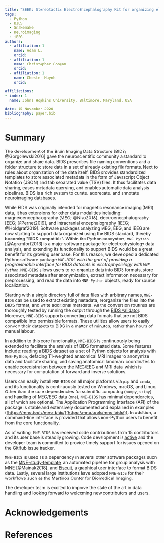 ```yaml
---
title: "SEEK: Stereotactic ElectroEncephalography Kit for organizing electrophysiological data with neuroimaging data into the BIDS format and facilitating their analysis"
tags:
  - Python
  - BIDS
  - Snakemake
  - neuroimaging
  - iEEG
authors:
  - affiliation: 1
    name: Adam Li
    orcid: 
  - affiliation: 1
    name: Christopher Coogan
    orcid: 
  - affiliation: 1
    name: Chester Huynh
    orcid: 

affiliations:
- index: 1
  name: Johns Hopkins University, Baltimore, Maryland, USA

date: 15 November 2020
bibliography: paper.bib
---
```


# Summary

The development of the Brain Imaging Data Structure
[BIDS; @Gorgolewski2016] gave the neuroscientific community
a standard to organize and share data.
BIDS prescribes file naming conventions and a folder structure to
store data in a set of already existing file formats.
Next to rules about organization of the data itself, BIDS provides standardized
templates to store associated metadata in the form of Javascript Object
Notation (JSON) and tab separated value (TSV) files.
It thus facilitates data sharing, eases metadata querying, and enables
automatic data analysis pipelines.
BIDS is a rich system to curate, aggregate, and annotate neuroimaging
databases.

While BIDS was originally intended for magnetic resonance imaging (MRI)
data, it has extensions for other data modalities including: magnetoencephalography
[MEG; @Niso2018], electroencephalography [EEG; @Pernet2019], and
intracranial encephalography [iEEG; @Holdgraf2019].
Software packages analyzing MEG, EEG, and iEEG are
now starting to support data organized using the BIDS standard, thereby
becoming "BIDS compatible".
Within the Python ecosystem, ``MNE-Python`` [@Agramfort2013] is a major
software package for electrophysiology data analysis, and extending its
functionality to support BIDS would be a great benefit for its growing user
base.
For this reason, we developed a dedicated Python software package *``MNE-BIDS`` with
the goal of providing a programmable interface for BIDS datasets in
electrophysiology with ``MNE-Python``*.
``MNE-BIDS`` allows users to re-organize data into BIDS formats, store
associated metadata after anonymization, extract information necessary for
preprocessing, and read the data into ``MNE-Python`` objects,
ready for source localization.

Starting with a single directory full of data files with arbitrary
names, ``MNE-BIDS`` can be used to extract existing metadata, reorganize the
files into the BIDS format, and write additional metadata.
All the conversion routines are thoroughly tested by running the output through
the [BIDS validator](https://github.com/bids-standard/bids-validator).
Moreover, ``MNE-BIDS`` supports converting data formats that are not BIDS
compatible into permissible formats.
These utilities allow users to easily convert their datasets to BIDS in a
matter of minutes, rather than hours of manual labour.

In addition to this core functionality, ``MNE-BIDS`` is continuously being
extended to facilitate the analysis of BIDS formatted data.
Some features include: reading a BIDS dataset as a set of Python objects for
analysis with ``MNE-Python``,
defacing T1-weighted anatomical MRI images to anonymize data and facilitate sharing,
and saving anatomical landmark coordinates to enable
coregistration between the MEG/EEG and MRI data, which is necessary for
computation of forward and inverse solutions.

Users can easily install ``MNE-BIDS`` on all major platforms via `pip` and
`conda`, and its functionality is continuously tested on Windows, macOS, and
Linux.
Other than the core dependencies for scientific computing (`numpy`, `scipy`)
and handling of MEG/EEG data (`mne`), ``MNE-BIDS`` has minimal dependencies,
all of which are optional.
The Application Programming Interface (API) of the package is stable and
extensively documented and explained in examples
([https://mne.tools/mne-bids/](https://mne.tools/mne-bids/)).
In addition, a command-line interface is provided that allows non-Python
users to benefit from the core functionality.

As of writing, ``MNE-BIDS`` has received code contributions from 15
contributors and its user base is steadily growing.
Code development is
[active](https://github.com/mne-tools/mne-bids/graphs/commit-activity) and the
developer team is committed to provide timely support for issues opened on the
GitHub issue tracker.

``MNE-BIDS`` is used as a dependency in several other software packages such as
the [MNE-study-template](https://github.com/mne-tools/mne-study-template), an
automated pipeline for group analysis with MNE [@Mainak2018], and
[Biscuit](https://github.com/Macquarie-MEG-Research/Biscuit), a graphical
user interface to format BIDS data.
Lastly, several large institutions have adopted ``MNE-BIDS`` for their
workflows such as the Martinos Center for Biomedical Imaging.

The developer team is excited to improve the state of the art in data handling
and looking forward to welcoming new contributors and users.

# Acknowledgements



# References